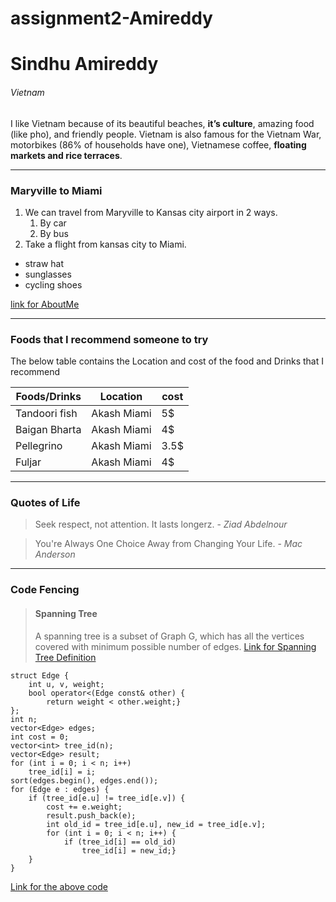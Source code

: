 # assignment2-Amireddy
# Sindhu Amireddy
###### Vietnam
I like Vietnam because of its beautiful beaches, **it’s culture**, amazing food (like pho), and friendly people. Vietnam is also famous for the Vietnam War, motorbikes (86% of households have one), Vietnamese coffee, __floating markets and rice terraces__.

---
### Maryville to Miami
1. We can travel from Maryville to Kansas city airport in 2 ways.
    1. By car
    2. By bus
2. Take a flight from kansas city to Miami.

* straw hat
* sunglasses
* cycling shoes

[link for AboutMe](https://github.com/S5454528/assignment2-Amireddy/blob/main/AboutMe.md)

---
### Foods that I recommend someone to try

The below table contains the Location and cost of the food and Drinks that I recommend

| Foods/Drinks | Location | cost |
|--------------|----------|------|
|Tandoori fish |Akash Miami|5$   |
|Baigan Bharta |Akash Miami|4$   |
|Pellegrino    |Akash Miami|3.5$ |
|Fuljar        |Akash Miami|4$   |

----
### Quotes of Life
> Seek respect, not attention. It lasts longerz. - *Ziad Abdelnour*

>You're Always One Choice Away from Changing Your Life. - *Mac Anderson*

----
### Code Fencing
> #### Spanning Tree
>A spanning tree is a subset of Graph G, which has all the vertices covered with minimum possible number of edges.
>[Link for Spanning Tree Definition](https://www.tutorialspoint.com/data_structures_algorithms/spanning_tree.htm)

```
struct Edge {
    int u, v, weight;
    bool operator<(Edge const& other) {
        return weight < other.weight;}
};
int n;
vector<Edge> edges;
int cost = 0;
vector<int> tree_id(n);
vector<Edge> result;
for (int i = 0; i < n; i++)
    tree_id[i] = i;
sort(edges.begin(), edges.end());
for (Edge e : edges) {
    if (tree_id[e.u] != tree_id[e.v]) {
        cost += e.weight;
        result.push_back(e);
        int old_id = tree_id[e.u], new_id = tree_id[e.v];
        for (int i = 0; i < n; i++) {
            if (tree_id[i] == old_id)
                tree_id[i] = new_id;}
    }
}
```
[Link for the above code](https://cp-algorithms.com/graph/mst_kruskal.html)

